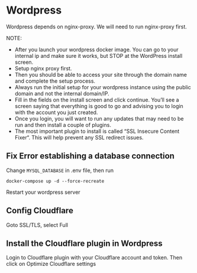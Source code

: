 # Wordpress

Wordpress depends on nginx-proxy.
We will need to run nginx-proxy first.

NOTE: 
- After you launch your wordpress docker image. You can go to your internal ip and make sure it works, but STOP at the WordPress install screen.
- Setup nginx proxy first.
- Then you should be able to access your site through the domain name and complete the setup process.
- Always run the initial setup for your wordpress instance using the public domain and not the internal domain/IP.
- Fill in the fields on the install screen and click continue. You’ll see a screen saying that everything is good to go and advising you to login with the account you just created.
- Once you login, you will want to run any updates that may need to be run and then install a couple of plugins.
- The most important plugin to install is called “SSL Insecure Content Fixer“. This will help prevent any SSL redirect issues.

## Fix Error establishing a database connection

Change `MYSQL_DATABASE` in .env file, then run
```
docker-compose up -d --force-recreate
```

Restart your wordpress server

## Config Cloudflare

Goto SSL/TLS, select Full

## Install the Cloudflare plugin in Wordpress

Login to Cloudflare plugin with your Cloudflare account and token.
Then click on Optimize Cloudflare settings